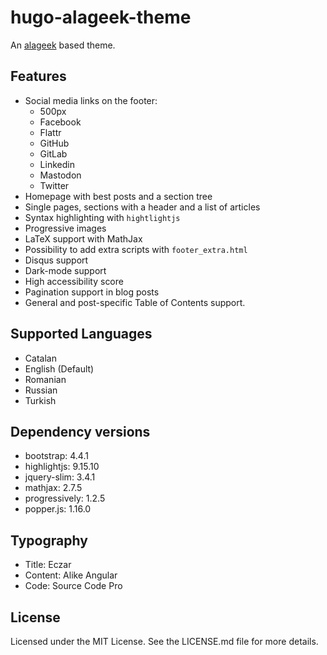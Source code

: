 # hugo-alageek-theme
An [alageek](https://github.com/gkmngrgn/hugo-alageek-theme) based theme.

## Features

* Social media links on the footer:
    - 500px
    - Facebook
    - Flattr
    - GitHub
    - GitLab
    - Linkedin
    - Mastodon
    - Twitter
* Homepage with best posts and a section tree
* Single pages, sections with a header and a list of articles
* Syntax highlighting with `hightlightjs`
* Progressive images
* LaTeX support with MathJax
* Possibility to add extra scripts with `footer_extra.html`
* Disqus support
* Dark-mode support
* High accessibility score
* Pagination support in blog posts
* General and post-specific Table of Contents support.

## Supported Languages

* Catalan
* English (Default)
* Romanian
* Russian
* Turkish

## Dependency versions

* bootstrap: 4.4.1
* highlightjs: 9.15.10
* jquery-slim: 3.4.1
* mathjax: 2.7.5
* progressively: 1.2.5
* popper.js: 1.16.0

## Typography

* Title: Eczar
* Content: Alike Angular
* Code: Source Code Pro

## License

Licensed under the MIT License. See the LICENSE.md file for more details.
